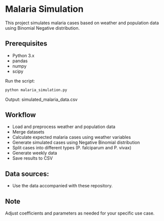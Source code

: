 # Malaria Simulation

This project simulates malaria cases based on weather and population data using Binomial Negative distribution.

## Prerequisites

- Python 3.x
- pandas
- numpy
- scipy 


Run the script:
```python 
python malaria_simulation.py
```
Output: simulated_malaria_data.csv


## Workflow

- Load and preprocess weather and population data
- Merge datasets
- Calculate expected malaria cases using weather variables
- Generate simulated cases using Negative Binomial distribution
- Split cases into different types (P. falciparum and P. vivax)
- Generate weekly data
- Save results to CSV

## Data sources:
- Use the data accompanied with these repository.

## Note
Adjust coefficients and parameters as needed for your specific use case.
